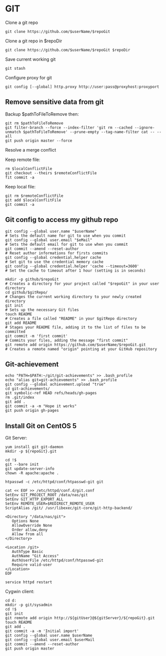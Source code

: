 GIT
===

Clone a git repo

    git clone https://github.com/$userName/$repoGit

Clone a git repo in $repoDir

    git clone https://github.com/$userName/$repoGit $repoDir

Save current working git

    git stash

Configure proxy for git

    git config [--global] http.proxy http://user:pass@proxyhost:proxyport

Remove sensitive data from git
------------------------------

Backup $pathToFileToRemove then:

    git rm $pathToFileToRemove
    git filter-branch --force --index-filter 'git rm --cached --ignore-unmatch $pathToFileToRemove' --prune-empty --tag-name-filter cat -- --all
    git push origin master --force

Resolve a merge conflict

Keep remote file:

    rm $localConflictFile
    git checkout --theirs $remoteConflictFile
    fit commit -a

Keep local file:

    git rm $remoteConflictFile
    git add $localConflitFile
    git commit -a

Git config to access my github repo
-----------------------------------

    git config --global user.name "$userName"
    # Sets the default name for git to use when you commit
    git config --global user.email "$eMail"
    # Sets the default email for git to use when you commit
    git commit --amend --reset-author
    # Reset author informations for firsts commits
    git config --global credential.helper cache
    # Set git to use the credential memory cache
    git config --global credential.helper 'cache --timeout=3600'
    # Set the cache to timeout after 1 hour (setting is in seconds)

    mkdir -p github/$repoGit
    # Creates a directory for your project called "$repoGit" in your user directory
    cd github/$gitRepo/
    # Changes the current working directory to your newly created directory
    git init
    # Sets up the necessary Git files
    touch README
    # Creates a file called "README" in your $gitRepo directory
    git add README
    # Stages your README file, adding it to the list of files to be committed
    git commit -m 'first commit'
    # Commits your files, adding the message "first commit"
    git remote add origin https://github.com/$userName/$repoGit.git
    # Creates a remote named "origin" pointing at your GitHub repository


Git-achievement
---------------

    echo "PATH=$PATH:~/git/git-achievements" >> .bash_profile
    echo "alias git=git-achievements" >> .bash_profile
    git config --global achievement.upload "true"
    cd git-achievements/
    git symbolic-ref HEAD refs/heads/gh-pages
    rm .git/index
    git add .
    git commit -a -m "Hope it works"
    git push origin gh-pages

Install Git on CentOS 5
-----------------------

Git Server:

    yum install git git-daemon
    mkdir -p ${repoGit}.git

    cd !$
    git --bare init
    git update-server-info
    chown -R apache:apache .

    htpasswd -c /etc/httpd/conf/htpasswd-git git

    cat << EOF >> /etc/httpd/conf.d/git.conf
    SetEnv GIT_PROJECT_ROOT /data/nas/git
    SetEnv GIT_HTTP_EXPORT_ALL
    SetEnv REMOTE_USER=$REDIRECT_REMOTE_USER
    ScriptAlias /git/ /usr/libexec/git-core/git-http-backend/

    <Directory "/data/nas/git">
       Options None
       AllowOverride None
       Order allow,deny
       Allow from all
    </Directory>

    <Location /git>
       AuthType Basic
       AuthName "Git Access"
       AuthUserFile /etc/httpd/conf/htpasswd-git
       Require valid-user
    </Location>
    EOF

    service httpd restart

Cygwin client:

    cd d:
    mkdir -p git/sysadmin
    cd !$
    git init
    git remote add origin http://${gitUser}@${gitServer}/${repoGit}.git
    touch README
    git add .
    git commit -a -m 'Initial import'
    git config --global user.name $userName
    git config --global user.email $userMail
    git commit --amend --reset-author
    git push origin master
